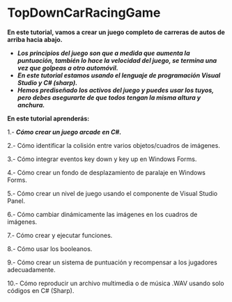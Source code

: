 # TopDownCarRacingGame

**En este tutorial, vamos a crear un juego completo de carreras de autos de arriba hacia abajo.** 

- **_Los principios del juego son que a medida que aumenta la puntuación, también lo hace la velocidad del juego, se termina una vez que golpeas a otro automóvil._**
- **_En este tutorial estamos usando el lenguaje de programación Visual Studio y C# (sharp)._**
- **_Hemos prediseñado los activos del juego y puedes usar los tuyos, pero debes asegurarte de que todos tengan la misma altura y anchura._**

**En este tutorial aprenderás:**

1.- **_Cómo crear un juego arcade en C#._**

2.- Cómo identificar la colisión entre varios objetos/cuadros de imágenes.

3.- Cómo integrar eventos key down y key up en Windows Forms.

4.- Cómo crear un fondo de desplazamiento de paralaje en Windows Forms.

5.- Cómo crear un nivel de juego usando el componente de Visual Studio Panel.

6.- Cómo cambiar dinámicamente las imágenes en los cuadros de imágenes.

7.- Cómo crear y ejecutar funciones.

8.- Cómo usar los booleanos.

9.- Cómo crear un sistema de puntuación y recompensar a los jugadores adecuadamente.

10.- Cómo reproducir un archivo multimedia o de música .WAV usando solo códigos en C# (Sharp).
